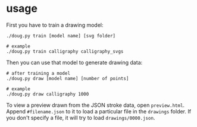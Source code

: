 # usage

First you have to train a drawing model:

    ./doug.py train [model name] [svg folder]

    # example
    ./doug.py train calligraphy calligraphy_svgs

Then you can use that model to generate drawing data:

    # after training a model
    ./doug.py draw [model name] [number of points]

    # example
    ./doug.py draw calligraphy 1000

To view a preview drawn from the JSON stroke data, open `preview.html`. Append `#filename.json` to it to load a particular file in the `drawings` folder. If you don't specify a file, it will try to load `drawings/0000.json`.